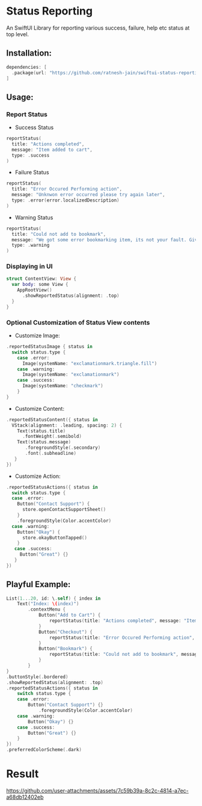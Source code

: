 # Status Reporting
An SwiftUI Library for reporting various success, failure, help etc status at top level.

## Installation:
```swift
dependencies: [
  .package(url: "https://github.com/ratnesh-jain/swiftui-status-reporting", .upToNextMajor("0.0.1")
]
```

## Usage:
### Report Status
- Success Status
```swift
reportStatus(
  title: "Actions completed",
  message: "Item added to cart",
  type: .success
)
```
- Failure Status
```swift
reportStatus(
  title: "Error Occured Performing action",
  message: "Unknwon error occurred please try again later",
  type: .error(error.localizedDescription)
)
```
- Warning Status
```swift
reportStatus(
  title: "Could not add to bookmark",
  message: "We got some error bookmarking item, its not your fault. Give it another try.",
  type: .warning
)
```

### Displaying in UI
```swift
struct ContentView: View {
  var body: some View {
    AppRootView()
      .showReportedStatus(alignment: .top)
  }
}
```

### Optional Customization of Status View contents
- Customize Image:
```swift
.reportedStatusImage { status in
  switch status.type {
    case .error:
      Image(systemName: "exclamationmark.triangle.fill")
    case .warning:
      Image(systemName: "exclamationmark")
    case .success:
      Image(systemName: "checkmark")
    }
}
```
- Customize Content:
```swift
.reportedStatusContent({ status in
  VStack(alignment: .leading, spacing: 2) {
    Text(status.title)
      .fontWeight(.semibold)
    Text(status.message)
       .foregroundStyle(.secondary)
       .font(.subheadline)
   }
})
```
- Customize Action:
```swift
.reportedStatusActions({ status in
  switch status.type {
  case .error:
    Button("Contact Support") {
      store.openContactSupportSheet()
    }
    .foregroundStyle(Color.accentColor)
  case .warning:
    Button("Okay") {
      store.okayButtonTapped()
    }
   case .success:
     Button("Great") {}
   }
})
```

## Playful Example:
```swift
List(1...20, id: \.self) { index in
    Text("Index: \(index)")
        .contextMenu {
            Button("Add to Cart") {
                reportStatus(title: "Actions completed", message: "Item added to cart", type: .success)
            }
            Button("Checkout") {
                reportStatus(title: "Error Occured Performing action", message: "Unknwon error occurred please try again later", type: .error(""))
            }
            Button("Bookmark") {
                reportStatus(title: "Could not add to bookmark", message: "We got some error bookmarking item, its not your fault. Give it another try.", type: .warning)
            }
        }
}
.buttonStyle(.bordered)
.showReportedStatus(alignment: .top)
.reportedStatusActions({ status in
    switch status.type {
    case .error:
        Button("Contact Support") {}
            .foregroundStyle(Color.accentColor)
    case .warning:
        Button("Okay") {}
    case .success:
        Button("Great") {}
    }
})
.preferredColorScheme(.dark)
```


# Result

https://github.com/user-attachments/assets/7c59b39a-8c2c-4814-a7ec-a68db12402eb

